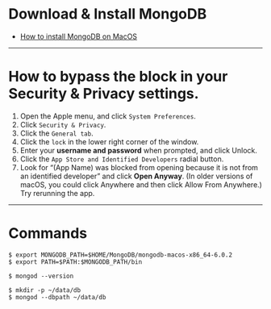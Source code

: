 # Download & Install MongoDB

* [How to install MongoDB on MacOS](https://www.mongodb.com/try/download/community)

***

# How to bypass the block in your Security & Privacy settings. 
1. Open the Apple menu, and click ```System Preferences```.
2. Click ```Security & Privacy```.
3. Click the ```General tab```.
4. Click the ```lock``` in the lower right corner of the window.
5. Enter your **username and password** when prompted, and click Unlock.
6. Click the ```App Store and Identified Developers``` radial button.
7. Look for “(App Name) was blocked from opening because it is not from an identified developer” and click **Open Anyway**. (In older versions of macOS, you could click Anywhere and then click Allow From Anywhere.)
Try rerunning the app.

***

# Commands
```
$ export MONGODB_PATH=$HOME/MongoDB/mongodb-macos-x86_64-6.0.2
$ export PATH=$PATH:$MONGODB_PATH/bin

$ mongod --version

$ mkdir -p ~/data/db
$ mongod --dbpath ~/data/db
```
